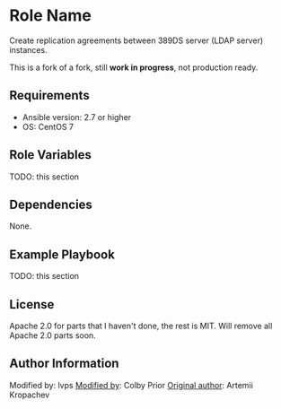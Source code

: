 Role Name
=========

Create replication agreements between 389DS server (LDAP server) instances.

This is a fork of a fork, still **work in progress**, not production ready.

Requirements
------------

- Ansible version: 2.7 or higher
- OS: CentOS 7

Role Variables
--------------

TODO: this section

Dependencies
------------

None.

Example Playbook
----------------

TODO: this section

License
-------

Apache 2.0 for parts that I haven't done, the rest is MIT. Will remove all Apache 2.0 parts soon.

Author Information
------------------

Modified by: lvps
[Modified by](https://github.com/colbyprior/389-ldap-server/): Colby Prior
[Original author](https://github.com/neoncyrex/389-ldap-server): Artemii Kropachev
